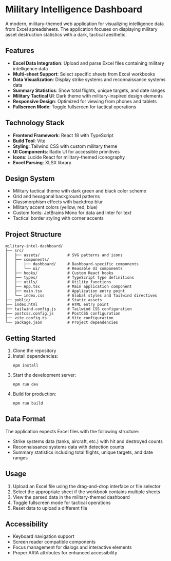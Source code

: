 # Military Intelligence Dashboard

A modern, military-themed web application for visualizing intelligence data from Excel spreadsheets. The application focuses on displaying military asset destruction statistics with a dark, tactical aesthetic.

## Features

- **Excel Data Integration**: Upload and parse Excel files containing military intelligence data
- **Multi-sheet Support**: Select specific sheets from Excel workbooks
- **Data Visualization**: Display strike systems and reconnaissance systems data
- **Summary Statistics**: Show total flights, unique targets, and date ranges
- **Military Tactical UI**: Dark theme with military-inspired design elements
- **Responsive Design**: Optimized for viewing from phones and tablets
- **Fullscreen Mode**: Toggle fullscreen for tactical operations

## Technology Stack

- **Frontend Framework**: React 18 with TypeScript
- **Build Tool**: Vite
- **Styling**: Tailwind CSS with custom military theme
- **UI Components**: Radix UI for accessible primitives
- **Icons**: Lucide React for military-themed iconography
- **Excel Parsing**: XLSX library

## Design System

- Military tactical theme with dark green and black color scheme
- Grid and hexagonal background patterns
- Glassmorphism effects with backdrop blur
- Military accent colors (yellow, red, blue)
- Custom fonts: JetBrains Mono for data and Inter for text
- Tactical border styling with corner accents

## Project Structure

```
military-intel-dashboard/
├── src/
│   ├── assets/            # SVG patterns and icons
│   ├── components/
│   │   ├── dashboard/     # Dashboard-specific components
│   │   └── ui/            # Reusable UI components
│   ├── hooks/             # Custom React hooks
│   ├── types/             # TypeScript type definitions
│   ├── utils/             # Utility functions
│   ├── App.tsx            # Main application component
│   ├── main.tsx           # Application entry point
│   └── index.css          # Global styles and Tailwind directives
├── public/                # Static assets
├── index.html             # HTML entry point
├── tailwind.config.js     # Tailwind CSS configuration
├── postcss.config.js      # PostCSS configuration
├── vite.config.ts         # Vite configuration
└── package.json           # Project dependencies
```

## Getting Started

1. Clone the repository
2. Install dependencies:
   ```
   npm install
   ```
3. Start the development server:
   ```
   npm run dev
   ```
4. Build for production:
   ```
   npm run build
   ```

## Data Format

The application expects Excel files with the following structure:

- Strike systems data (tanks, aircraft, etc.) with hit and destroyed counts
- Reconnaissance systems data with detection counts
- Summary statistics including total flights, unique targets, and date ranges

## Usage

1. Upload an Excel file using the drag-and-drop interface or file selector
2. Select the appropriate sheet if the workbook contains multiple sheets
3. View the parsed data in the military-themed dashboard
4. Toggle fullscreen mode for tactical operations
5. Reset data to upload a different file

## Accessibility

- Keyboard navigation support
- Screen reader compatible components
- Focus management for dialogs and interactive elements
- Proper ARIA attributes for enhanced accessibility